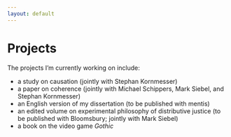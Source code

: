```yaml
---
layout: default
---
```


# Projects

The projects I’m currently working on include:
+ a study on causation (jointly with Stephan Kornmesser)
+ a paper on coherence (jointly with Michael Schippers, Mark Siebel, and Stephan Kornmesser)
+ an English version of my dissertation (to be published with mentis)
+ an edited volume on experimental philosophy of distributive justice (to be published with Bloomsbury; jointly with Mark Siebel)
+ a book on the video game _Gothic_
